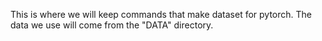 This is where we will keep commands that make dataset for pytorch. The data we use will come from the "DATA" directory.

